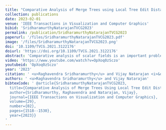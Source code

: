 ```yaml
---
title: "Comparative Analysis of Merge Trees using Local Tree Edit Distance"
collection: publications
date: 2023-02-01
venue: 'IEEE Transactions in Visualization and Computer Graphics'
bibid: 'SridharamurthyNatarajanTVCG2023'
permalink: /publication/SridharamurthyNatarajanTVCG2023
paperurl: '/files/SridharamurthyNatarajanTVCG2023.pdf'
image: '/files/SridharamurthyNatarajanTVCG2023.png'
doi: '10.1109/TVCG.2021.3122176'
doiurl: 'https://doi.org/10.1109/TVCG.2021.3122176'
abstract: 'Comparative analysis of scalar fields is an important problem with various applications including feature-directed visualization and feature tracking in time-varying data. Comparing topological structures that are abstract and succinct representations of the scalar fields lead to faster and meaningful comparison. While there are many distance or similarity measures to compare topological structures in a global context, there are no known measures for comparing topological structures locally. While the global measures have many applications, they do not directly lend themselves to fine-grained analysis across multiple scales. We define a local variant of the tree edit distance and apply it towards local comparative analysis of merge trees with support for finer analysis. We also present experimental results on time-varying scalar fields, 3D cryo-electron microscopy data, and other synthetic data sets to show the utility of this approach in applications like symmetry detection and feature tracking.'
video: 'https://www.youtube.com/watch?v=OpXoq0zSczo'
youtubeid: 'OpXoq0zSczo'
year: '2023'
citation: ' <u>Raghavendra Sridharamurthy</u> and Vijay Natarajan <i>&quot;Comparative Analysis of Merge Trees using Local Tree Edit Distance&quot;</i> IEEE Transactions in Visualization and Computer Graphics, 2023'
authors: ' <u>Raghavendra Sridharamurthy</u> and Vijay Natarajan'
bibtexCode: ' @article{SridharamurthyNatarajanTVCG2023,
  title={Comparative Analysis of Merge Trees Using Local Tree Edit Distance},
  author={Sridharamurthy, Raghavendra and Natarajan, Vijay},
  journal={IEEE Transactions on Visualization and Computer Graphics},
  volume={29},
  number={02},
  pages={1518--1530},
  year={2023}}
'
---
```

